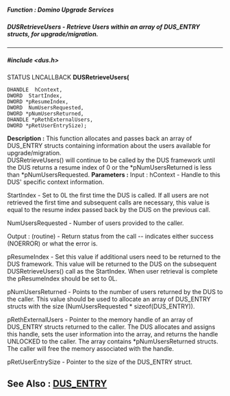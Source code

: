 ##### Function : Domino Upgrade Services
##### DUSRetrieveUsers - Retrieve Users within an array of DUS_ENTRY structs, for upgrade/migration.
---
##### #include <dus.h>
STATUS LNCALLBACK **DUSRetrieveUsers(**

	DHANDLE  hContext,
	DWORD  StartIndex,
	DWORD *pResumeIndex,
	DWORD  NumUsersRequested,
	DWORD *pNumUsersReturned,
	DHANDLE *pRethExternalUsers,
	DWORD *pRetUserEntrySize);
**Description :**
This function allocates and passes back an array of DUS_ENTRY structs 
containing information about the users available for upgrade/migration.  
DUSRetrieveUsers() will continue to be called by the DUS framework until the 
DUS returns a resume index of 0 or the *pNumUsersReturned is less than 
*pNumUsersRequested.
**Parameters :**
Input :
hContext  -  Handle to this DUS' specific context information.

StartIndex  -  Set to 0L the first time the DUS is called.  If all users are not retrieved the first time and subsequent calls are necessary, this value is equal to the resume index passed back by the DUS on the previous call.

NumUsersRequested  -  Number of users provided to the caller.

Output :
(routine)  -  Return status from the call -- indicates either success (NOERROR) or what the error is.


pResumeIndex  -  Set this value if additional users need to be returned to the DUS framework.  This value will be returned to the DUS on the subsequent DUSRetrieveUsers() call as the StartIndex.  When user retrieval is complete the pResumeIndex should be set to 0L.

pNumUsersReturned  -  Points to the number of users returned by the DUS to the caller.  This value should be used to allocate an array of DUS_ENTRY structs with the size (NumUsersRequested * sizeof(DUS_ENTRY)).

pRethExternalUsers  -  Pointer to the memory handle of an array of DUS_ENTRY structs returned to the caller.  The DUS allocates and assigns this handle, sets the user information into the array, and returns the handle UNLOCKED to the caller.  The array contains *pNumUsersReturned structs.  The caller will free the memory associated with the handle.

pRetUserEntrySize  -  Pointer to the size of the DUS_ENTRY struct.

**See Also :**
[DUS_ENTRY](D:/md_files/DUS_ENTRY.md)
---
